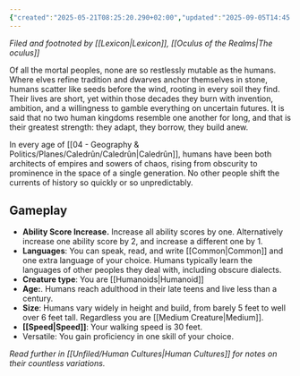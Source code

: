 ```yaml
---
{"created":"2025-05-21T08:25:20.290+02:00","updated":"2025-09-05T14:45:48.000+02:00","cssclasses":null,"tags":null,"dg-publish":true,"permalink":"/02-species-and-cultures/dominant-species/humans/","dgPassFrontmatter":true}
---
```


_Filed and footnoted by [[Lexicon\|Lexicon]], [[Oculus of the Realms\|The oculus]]_

Of all the mortal peoples, none are so restlessly mutable as the humans. Where elves refine tradition and dwarves anchor themselves in stone, humans scatter like seeds before the wind, rooting in every soil they find. Their lives are short, yet within those decades they burn with invention, ambition, and a willingness to gamble everything on uncertain futures. It is said that no two human kingdoms resemble one another for long, and that is their greatest strength: they adapt, they borrow, they build anew.

In every age of [[04 - Geography & Politics/Planes/Caledrûn/Caledrûn\|Caledrûn]], humans have been both architects of empires and sowers of chaos, rising from obscurity to prominence in the space of a single generation. No other people shift the currents of history so quickly or so unpredictably.

## Gameplay
- **Ability Score Increase.** Increase all ability scores by one. Alternatively increase one ability score by 2, and increase a different one by 1.
- **Languages**: You can speak, read, and write [[Common\|Common]] and one extra language of your choice. Humans typically learn the languages of other peoples they deal with, including obscure dialects.
- **Creature type**: You are [[Humanoids\|Humanoid]]
- **Age:**. Humans reach adulthood in their late teens and live less than a century.
- **Size**: Humans vary widely in height and build, from barely 5 feet to well over 6 feet tall. Regardless you are [[Medium Creature\|Medium]].
- **[[Speed\|Speed]]**: Your walking speed is 30 feet.
- Versatile: You gain proficiency in one skill of your choice.


_Read further in [[Unfiled/Human Cultures\|Human Cultures]] for notes on their countless variations._